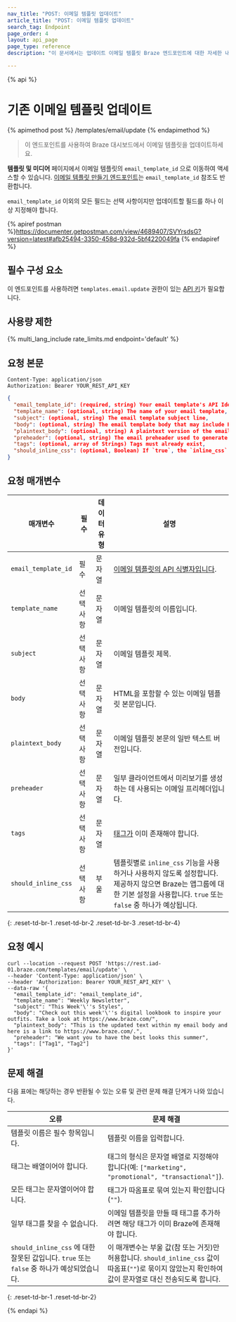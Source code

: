 ```yaml
---
nav_title: "POST: 이메일 템플릿 업데이트"
article_title: "POST: 이메일 템플릿 업데이트"
search_tag: Endpoint
page_order: 4
layout: api_page
page_type: reference
description: "이 문서에서는 업데이트 이메일 템플릿 Braze 엔드포인트에 대한 자세한 내용을 설명합니다."

---
```

{% api %}
# 기존 이메일 템플릿 업데이트
{% apimethod post %}
/templates/email/update
{% endapimethod %}

> 이 엔드포인트를 사용하여 Braze 대시보드에서 이메일 템플릿을 업데이트하세요. 

**템플릿 및 미디어** 페이지에서 이메일 템플릿의 `email_template_id` 으로 이동하여 액세스할 수 있습니다. [이메일 템플릿 만들기 엔드포인트]({{site.baseurl}}/api/endpoints/templates/email_templates/post_create_email_template/)는 `email_template_id` 참조도 반환합니다.

`email_template_id` 이외의 모든 필드는 선택 사항이지만 업데이트할 필드를 하나 이상 지정해야 합니다.

{% apiref postman %}https://documenter.getpostman.com/view/4689407/SVYrsdsG?version=latest#afb25494-3350-458d-932d-5bf4220049fa {% endapiref %}

## 필수 구성 요소
이 엔드포인트를 사용하려면 `templates.email.update` 권한이 있는 [API 키]({{site.baseurl}}/api/api_key/)가 필요합니다.

## 사용량 제한

{% multi_lang_include rate_limits.md endpoint='default' %}

## 요청 본문

```
Content-Type: application/json
Authorization: Bearer YOUR_REST_API_KEY
```

```json
{
  "email_template_id": (required, string) Your email template's API Identifier,
  "template_name": (optional, string) The name of your email template,
  "subject": (optional, string) The email template subject line,
  "body": (optional, string) The email template body that may include HTML,
  "plaintext_body": (optional, string) A plaintext version of the email template body,
  "preheader": (optional, string) The email preheader used to generate previews in some clients,
  "tags": (optional, array of Strings) Tags must already exist,
  "should_inline_css": (optional, Boolean) If `true`, the `inline_css` feature will be applied to the template.
}
```

## 요청 매개변수

| 매개변수 | 필수 | 데이터 유형 | 설명 |
| --------- | ---------| --------- | ----------- |
|`email_template_id`| 필수 |문자열|[이메일 템플릿의 API 식별자입니다]({{site.baseurl}}/api/identifier_types/).|
|`template_name`|선택 사항|문자열|이메일 템플릿의 이름입니다.|
|`subject`|선택 사항|문자열|이메일 템플릿 제목.|
|`body`|선택 사항|문자열|HTML을 포함할 수 있는 이메일 템플릿 본문입니다.|
|`plaintext_body`|선택 사항|문자열|이메일 템플릿 본문의 일반 텍스트 버전입니다.|
|`preheader`|선택 사항|문자열|일부 클라이언트에서 미리보기를 생성하는 데 사용되는 이메일 프리헤더입니다.|
|`tags`|선택 사항|문자열|[태그가]({{site.baseurl}}/user_guide/administrative/app_settings/manage_app_group/tags/) 이미 존재해야 합니다.|
|`should_inline_css`|선택 사항|부울|템플릿별로 `inline_css` 기능을 사용하거나 사용하지 않도록 설정합니다. 제공하지 않으면 Braze는 앱그룹에 대한 기본 설정을 사용합니다. `true` 또는 `false` 중 하나가 예상됩니다.|
{: .reset-td-br-1 .reset-td-br-2 .reset-td-br-3  .reset-td-br-4}

## 요청 예시
```
curl --location --request POST 'https://rest.iad-01.braze.com/templates/email/update' \
--header 'Content-Type: application/json' \
--header 'Authorization: Bearer YOUR_REST_API_KEY' \
--data-raw '{
  "email_template_id": "email_template_id",
  "template_name": "Weekly Newsletter",
  "subject": "This Week'\''s Styles",
  "body": "Check out this week'\''s digital lookbook to inspire your outfits. Take a look at https://www.braze.com/",
  "plaintext_body": "This is the updated text within my email body and here is a link to https://www.braze.com/.",
  "preheader": "We want you to have the best looks this summer",
  "tags": ["Tag1", "Tag2"]
}'
```

## 문제 해결

다음 표에는 해당하는 경우 반환될 수 있는 오류 및 관련 문제 해결 단계가 나와 있습니다.

| 오류 | 문제 해결 |
| --- | --- |
| 템플릿 이름은 필수 항목입니다. | 템플릿 이름을 입력합니다. |
| 태그는 배열이어야 합니다. | 태그의 형식은 문자열 배열로 지정해야 합니다(예: `["marketing", "promotional", "transactional"]`). |
| 모든 태그는 문자열이어야 합니다. | 태그가 따옴표로 묶여 있는지 확인합니다(`""`). |
| 일부 태그를 찾을 수 없습니다. | 이메일 템플릿을 만들 때 태그를 추가하려면 해당 태그가 이미 Braze에 존재해야 합니다. |
| `should_inline_css` 에 대한 잘못된 값입니다. `true` 또는 `false` 중 하나가 예상되었습니다. | 이 매개변수는 부울 값(참 또는 거짓)만 허용합니다. `should_inline_css` 값이 따옴표(`""`)로 묶이지 않았는지 확인하여 값이 문자열로 대신 전송되도록 합니다. |
{: .reset-td-br-1 .reset-td-br-2}

{% endapi %}
